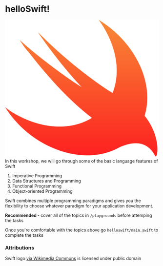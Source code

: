 # helloSwift! 

<img align="right" src="https://github.com/CreDataDrivMobApp/HelloSwift/blob/master/Media.xcassets/swift.imageset/swift.png?raw=true" alt="swift-logo">

In this workshop, we will go through some of the basic language features of Swift

1. Imperative Programming 
2. Data Structures and Programming
3. Functional Programming
4. Object-oriented Programming

Swift combines multiple programming paradigms and gives you the flexibility to choose whatever paradigm for your application development.

**Recommended -** cover all of the topics in `/playgrounds`  before attemping the tasks

Once you're comfortable with the topics above go `helloswift/main.swift` to complete the tasks

<a title="See page for author [Public domain], via Wikimedia Commons" href="https://commons.wikimedia.org/wiki/File:Swift_logo.svg"></a>

### Attributions 
Swift logo [via Wikimedia Commons](https://commons.wikimedia.org/wiki/File:Swift_logo.svg ) is licensed under public domain
